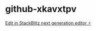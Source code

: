 # github-xkavxtpv

[Edit in StackBlitz next generation editor ⚡️](https://stackblitz.com/~/github.com/gukakupatadze/github-xkavxtpv)